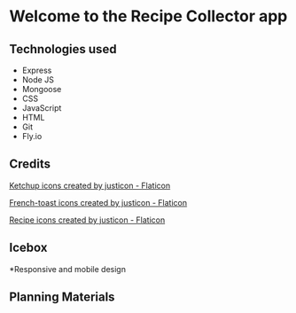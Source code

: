 # Welcome to the Recipe Collector app

## Technologies used
* Express
* Node JS
* Mongoose
* CSS
* JavaScript
* HTML
* Git
* Fly.io

## Credits
<a href="https://www.flaticon.com/free-icons/ketchup" title="ketchup icons">Ketchup icons created by justicon - Flaticon</a>

<a href="https://www.flaticon.com/free-icons/french-toast" title="french-toast icons">French-toast icons created by justicon - Flaticon</a>

<a href="https://www.flaticon.com/free-icons/recipe" title="recipe icons">Recipe icons created by justicon - Flaticon</a>

## Icebox
*Responsive and mobile design

## Planning Materials
